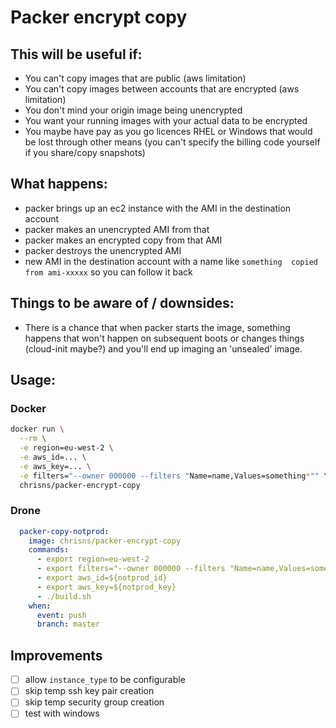 # Packer encrypt copy

## This will be useful if:
- You can't copy images that are public (aws limitation)
- You can't copy images between accounts that are encrypted (aws limitation)
- You don't mind your origin image being unencrypted
- You want your running images with your actual data to be encrypted
- You maybe have pay as you go licences RHEL or Windows that would be lost through other means (you can't specify the billing code yourself if you share/copy snapshots)

## What happens:
- packer brings up an ec2 instance with the AMI in the destination account
- packer makes an unencrypted AMI from that
- packer makes an encrypted copy from that AMI
- packer destroys the unencrypted AMI
- new AMI in the destination account with a name like `something  copied from ami-xxxxx` so you can follow it back

## Things to be aware of / downsides:
- There is a chance that when packer starts the image, something happens that won't happen on subsequent boots or changes things (cloud-init maybe?) and you'll end up imaging an 'unsealed' image.

## Usage:

### Docker
```bash
docker run \
  --rm \
  -e region=eu-west-2 \
  -e aws_id=... \
  -e aws_key=... \
  -e filters="--owner 000000 --filters "Name=name,Values=something*"" \
  chrisns/packer-encrypt-copy
```

### Drone
```yaml
  packer-copy-notprod:
    image: chrisns/packer-encrypt-copy
    commands:
      - export region=eu-west-2
      - export filters="--owner 000000 --filters "Name=name,Values=something*""
      - export aws_id=${notprod_id}
      - export aws_key=${notprod_key}
      - ./build.sh
    when:
      event: push
      branch: master
```

## Improvements
- [ ] allow `instance_type` to be configurable
- [ ] skip temp ssh key pair creation
- [ ] skip temp security group creation
- [ ] test with windows

